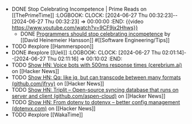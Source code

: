 - DONE Stop Celebrating Incompetence | Prime Reads on [[ThePrimeTime]]
  :LOGBOOK:
  CLOCK: [2024-06-27 Thu 00:32:23]--[2024-06-27 Thu 00:32:23] =>  00:00:00
  :END:
  {{video https://www.youtube.com/watch?v=9CF9jx2Hhws}}
	- DONE [Programmers should stop celebrating incompetence](https://world.hey.com/dhh/programmers-should-stop-celebrating-incompetence-de1a4725) by [[David Heinemeier Hansson]] #[[Software Engineering/Tips]]
- TODO #explore [[Hammerspoon]]
- DONE #explore [[Ueli]]
  :LOGBOOK:
  CLOCK: [2024-06-27 Thu 02:01:14]--[2024-06-27 Thu 02:11:16] =>  00:10:02
  :END:
- TODO [Show HN: Voice bots with 500ms response times (cerebrium.ai)](https://news.ycombinator.com/item?id=40805010) on [[Hacker News]]
- TODO [Show HN: Qq: like jq, but can transcode between many formats (github.com/jfryy)](https://news.ycombinator.com/item?id=40781894) on [[Hacker News]]
- TODO [Show HN: Triplit – Open-source syncing database that runs on server and client (github.com/aspen-cloud)](https://news.ycombinator.com/item?id=40788648) on [[Hacker News]]
- TODO [Show HN: From dotenv to dotenvx – better config management (dotenvx.com)](https://news.ycombinator.com/item?id=40789353) on [[Hacker News]]
- TODO #explore [[WakaTime]]